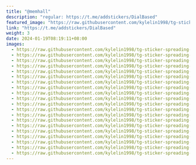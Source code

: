 ```yaml
---
title: "@memhall"
description: "regular: https://t.me/addstickers/DialBased"
featured_image: "https://raw.githubusercontent.com/kylelin1998/tg-sticker-spreading-worldwide-images/main/img/3f6c37c7-fa8b-49e0-889d-e90442584040.jpg"
link: "https://t.me/addstickers/DialBased"
weight: 3
date: 2024-01-19T08:19:11+08:00
images:
  - https://raw.githubusercontent.com/kylelin1998/tg-sticker-spreading-worldwide-images/main/img/3f6c37c7-fa8b-49e0-889d-e90442584040.jpg
  - https://raw.githubusercontent.com/kylelin1998/tg-sticker-spreading-worldwide-images/main/img/f429bb7c-1297-4f7f-b8a8-646786542180.jpg
  - https://raw.githubusercontent.com/kylelin1998/tg-sticker-spreading-worldwide-images/main/img/c10e06ab-0a23-4639-848b-30ecd160d073.jpg
  - https://raw.githubusercontent.com/kylelin1998/tg-sticker-spreading-worldwide-images/main/img/615e62f8-1c7b-4954-b0a9-cbbed3519e51.jpg
  - https://raw.githubusercontent.com/kylelin1998/tg-sticker-spreading-worldwide-images/main/img/20155be8-b09a-4756-89bc-629ce934663b.jpg
  - https://raw.githubusercontent.com/kylelin1998/tg-sticker-spreading-worldwide-images/main/img/0f634ca0-ce86-4fc9-8b71-e2516ab1c0ce.jpg
  - https://raw.githubusercontent.com/kylelin1998/tg-sticker-spreading-worldwide-images/main/img/1af9f3b5-635a-4547-b1df-6225d38cdffc.jpg
  - https://raw.githubusercontent.com/kylelin1998/tg-sticker-spreading-worldwide-images/main/img/06ab2546-1837-4770-8670-2d91c20add14.jpg
  - https://raw.githubusercontent.com/kylelin1998/tg-sticker-spreading-worldwide-images/main/img/f5aca24a-1843-4d22-9cfa-0e8080040447.jpg
  - https://raw.githubusercontent.com/kylelin1998/tg-sticker-spreading-worldwide-images/main/img/4ec34d37-9ab2-4058-9ca6-80b72b5f0c68.jpg
  - https://raw.githubusercontent.com/kylelin1998/tg-sticker-spreading-worldwide-images/main/img/cc07d5c0-5348-4c03-9885-9cecd4cd8e36.jpg
  - https://raw.githubusercontent.com/kylelin1998/tg-sticker-spreading-worldwide-images/main/img/45d33f31-0ed0-4788-8e59-d1be0c675f14.jpg
  - https://raw.githubusercontent.com/kylelin1998/tg-sticker-spreading-worldwide-images/main/img/dc78fe8f-9e43-446a-b2b9-9be6dabd8c56.jpg
  - https://raw.githubusercontent.com/kylelin1998/tg-sticker-spreading-worldwide-images/main/img/1a605b18-71b7-4b1f-aaaf-3f604d1cd763.jpg
  - https://raw.githubusercontent.com/kylelin1998/tg-sticker-spreading-worldwide-images/main/img/8a06d718-3f0d-4401-926f-056e63b3b89c.jpg
  - https://raw.githubusercontent.com/kylelin1998/tg-sticker-spreading-worldwide-images/main/img/38f06996-83c0-47a7-b4ff-c47073e47830.jpg
  - https://raw.githubusercontent.com/kylelin1998/tg-sticker-spreading-worldwide-images/main/img/ca1d611e-cdf5-48c8-b4e3-df2a8f0ecce7.jpg
  - https://raw.githubusercontent.com/kylelin1998/tg-sticker-spreading-worldwide-images/main/img/6d040553-f22a-4e24-92a3-d01684ed9eea.jpg
  - https://raw.githubusercontent.com/kylelin1998/tg-sticker-spreading-worldwide-images/main/img/2b9b7ca9-f7d6-4fa3-bffb-0238d18d4f48.jpg
  - https://raw.githubusercontent.com/kylelin1998/tg-sticker-spreading-worldwide-images/main/img/37d46f38-5065-4c5b-b888-585e70ca0983.jpg
---
```

